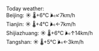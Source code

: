 Today weather:  
Beijing: ☀️   🌡️+6°C 🌬️↙7km/h  
Tianjin: ☀️   🌡️+4°C 🌬️←7km/h  
Shijiazhuang: ☀️   🌡️+6°C 🌬️↑14km/h  
Tangshan: ☀️   🌡️+5°C 🌬️←3km/h  
